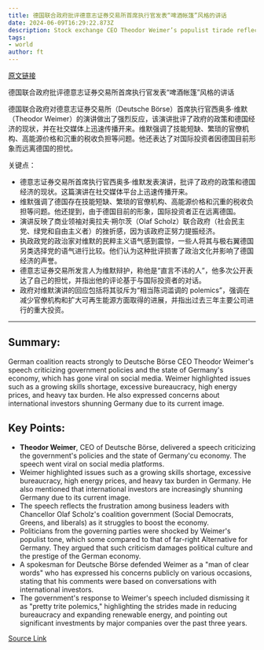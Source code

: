 ```yaml
---
title: 德国联合政府批评德意志证券交易所首席执行官发表“啤酒帐篷”风格的讲话
date: 2024-06-09T16:29:22.873Z
description: Stock exchange CEO Theodor Weimer’s populist tirade reflects growing frustration among business leaders
tags: 
- world
author: ft
---
```


[原文链接](https://ft.com/content/ea89065e-c258-4765-b218-23e6cbf6584b)

德国联合政府批评德意志证券交易所首席执行官发表“啤酒帐篷”风格的讲话

德国联合政府对德意志证券交易所（Deutsche Börse）首席执行官西奥多·维默（Theodor Weimer）的演讲做出了强烈反应，该演讲批评了政府的政策和德国经济的现状，并在社交媒体上迅速传播开来。维默强调了技能短缺、繁琐的官僚机构、高能源价格和沉重的税收负担等问题。他还表达了对国际投资者因德国目前形象而远离德国的担忧。

关键点：
- 德意志证券交易所首席执行官西奥多·维默发表演讲，批评了政府的政策和德国经济的现状。这篇演讲在社交媒体平台上迅速传播开来。
- 维默强调了德国存在技能短缺、繁琐的官僚机构、高能源价格和沉重的税收负担等问题。他还提到，由于德国目前的形象，国际投资者正在远离德国。
- 演讲反映了商业领袖对奥拉夫·朔尔茨（Olaf Scholz）联合政府（社会民主党、绿党和自由主义者）的挫折感，因为该政府正努力提振经济。
- 执政政党的政治家对维默的民粹主义语气感到震惊，一些人将其与极右翼德国另类选择党的语气进行比较。他们认为这种批评损害了政治文化并影响了德国经济的声誉。
- 德意志证券交易所发言人为维默辩护，称他是“直言不讳的人”，他多次公开表达了自己的担忧，并指出他的评论基于与国际投资者的对话。
- 政府对维默演讲的回应包括将其驳斥为“相当陈词滥调的 polemics”，强调在减少官僚机构和扩大可再生能源方面取得的进展，并指出过去三年主要公司进行的重大投资。

---

 ## Summary: 
German coalition reacts strongly to Deutsche Börse CEO Theodor Weimer's speech criticizing government policies and the state of Germany's economy, which has gone viral on social media. Weimer highlighted issues such as a growing skills shortage, excessive bureaucracy, high energy prices, and heavy tax burden. He also expressed concerns about international investors shunning Germany due to its current image.

## Key Points:
- **Theodor Weimer**, CEO of Deutsche Börse, delivered a speech criticizing the government's policies and the state of Germany'cu economy. The speech went viral on social media platforms.
- Weimer highlighted issues such as a growing skills shortage, excessive bureaucracy, high energy prices, and heavy tax burden in Germany. He also mentioned that international investors are increasingly shunning Germany due to its current image.
- The speech reflects the frustration among business leaders with Chancellor Olaf Scholz's coalition government (Social Democrats, Greens, and liberals) as it struggles to boost the economy.
- Politicians from the governing parties were shocked by Weimer's populist tone, which some compared to that of far-right Alternative for Germany. They argued that such criticism damages political culture and the prestige of the German economy.
- A spokesman for Deutsche Börse defended Weimer as a "man of clear words" who has expressed his concerns publicly on various occasions, stating that his comments were based on conversations with international investors.
- The government's response to Weimer's speech included dismissing it as "pretty trite polemics," highlighting the strides made in reducing bureaucracy and expanding renewable energy, and pointing out significant investments by major companies over the past three years.

[Source Link](https://ft.com/content/ea89065e-c258-4765-b218-23e6cbf6584b)

